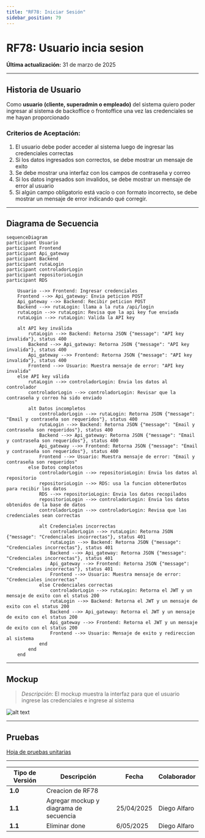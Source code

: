 ```yaml
---
title: "RF78: Iniciar Sesión"
sidebar_position: 79
---
```


# RF78: Usuario incia sesion

**Última actualización:** 31 de marzo de 2025

---

## Historia de Usuario

Como **usuario** **(cliente, superadmin o empleado)** del sistema quiero poder ingresar al sistema de backoffice o frontoffice una vez las credenciales se me hayan proporcionado

### **Criterios de Aceptación:**

1. El usuario debe poder acceder al sistema luego de ingresar las credenciales correctas
2. Si los datos ingresados son correctos, se debe mostrar un mensaje de exito
3. Se debe mostrar una interfaz con los campos de contraseña y correo
4. Si los datos ingresados son invalidos, se debe mostrar un mensaje de error al usuario
5. Si algún campo obligatorio está vacío o con formato incorrecto, se debe mostrar un mensaje de error indicando qué corregir.

---

## **Diagrama de Secuencia**

```mermaid
sequenceDiagram
participant Usuario
participant Frontend
participant Api_gateway
participant Backend
participant rutaLogin
participant controladorLogin
participant repositorioLogin
participant RDS

    Usuario -->> Frontend: Ingresar credenciales
    Frontend -->> Api_gateway: Envia peticion POST
    Api_gateway -->> Backend: Recibir peticion POST
    Backend -->> rutaLogin: llama a la ruta /api/login
    rutaLogin -->> rutaLogin: Revisa que la api key fue enviada
    rutaLogin -->> rutaLogin: Valida la API key

    alt API key inválida
        rutaLogin -->> Backend: Retorna JSON {"message": "API key invalida"}, status 400
        Backend -->> Api_gateway: Retorna JSON {"message": "API key invalida"}, status 400
        Api_gateway -->> Frontend: Retorna JSON {"message": "API key invalida"}, status 400
        Frontend -->> Usuario: Muestra mensaje de error: "API key invalida"
    else API key válida
        rutaLogin -->> controladorLogin: Envia los datos al controlador
        controladorLogin -->> controladorLogin: Revisar que la contraseña y correo ha sido enviado

        alt Datos incompletos
            controladorLogin -->> rutaLogin: Retorna JSON {"message": "Email y contraseña son requeridos"}, status 400
            rutaLogin -->> Backend: Retorna JSON {"message": "Email y contraseña son requeridos"}, status 400
            Backend -->> Api_gateway: Retorna JSON {"message": "Email y contraseña son requeridos"}, status 400
            Api_gateway -->> Frontend: Retorna JSON {"message": "Email y contraseña son requeridos"}, status 400
            Frontend -->> Usuario: Muestra mensaje de error: "Email y contraseña son requeridos"
        else Datos completos
            controladorLogin -->> repositorioLogin: Envia los datos al repositorio
            repositorioLogin -->> RDS: usa la funcion obtenerDatos para recibir los datos
            RDS -->> repositorioLogin: Envia los datos recopilados
            repositorioLogin -->> controladorLogin: Envia los datos obtenidos de la base de datos
            controladorLogin -->> controladorLogin: Revisa que las credenciales sean correctas

            alt Credenciales incorrectas
                controladorLogin -->> rutaLogin: Retorna JSON {"message": "Credenciales incorrectas"}, status 401
                rutaLogin -->> Backend: Retorna JSON {"message": "Credenciales incorrectas"}, status 401
                Backend -->> Api_gateway: Retorna JSON {"message": "Credenciales incorrectas"}, status 401
                Api_gateway -->> Frontend: Retorna JSON {"message": "Credenciales incorrectas"}, status 401
                Frontend -->> Usuario: Muestra mensaje de error: "Credenciales incorrectas"
            else Credenciales correctas
                controladorLogin -->> rutaLogin: Retorna el JWT y un mensaje de exito con el status 200
                rutaLogin -->> Backend: Retorna el JWT y un mensaje de exito con el status 200
                Backend -->> Api_gateway: Retorna el JWT y un mensaje de exito con el status 200
                Api_gateway -->> Frontend: Retorna el JWT y un mensaje de exito con el status 200
                Frontend -->> Usuario: Mensaje de exito y redireccion al sistema
            end
        end
    end
```

---

## **Mockup**

> _Descripción_: El mockup muestra la interfaz para que el usuario ingrese las credenciales e ingrese al sistema

![alt text](/img/mockup-login-textiles.png)

---

## Pruebas

[Hoja de pruebas unitarias](https://docs.google.com/spreadsheets/d/1NLGwGrGA5PVOEzLaqxa8Ts1D_Ng3QzzqNKWJYUzxD-M/edit?gid=510977092#gid=5109770927)

---

| **Tipo de Versión** | **Descripción**                        | **Fecha**  | **Colaborador** |
| ------------------- | -------------------------------------- | ---------- | --------------- |
| **1.0**             | Creacion de RF78                       |            |                 |
| **1.1**             | Agregar mockup y diagrama de secuencia | 25/04/2025 | Diego Alfaro    |
| **1.1**             | Eliminar done                          | 6/05/2025  | Diego Alfaro    |
